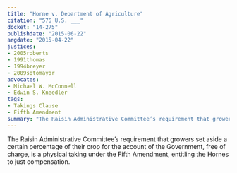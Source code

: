 ```yaml
---
title: "Horne v. Department of Agriculture"
citation: "576 U.S. ___"
docket: "14-275"
publishdate: "2015-06-22"
argdate: "2015-04-22"
justices:
- 2005roberts
- 1991thomas
- 1994breyer
- 2009sotomayor
advocates:
- Michael W. McConnell
- Edwin S. Kneedler
tags:
- Takings Clause
- Fifth Amendment
summary: "The Raisin Administrative Committee’s requirement that growers set aside a certain percentage of their crop for the account of the Government, free of charge, is a physical taking under the Fifth Amendment, entitling the Hornes to just compensation."
---
```

The Raisin Administrative Committee’s requirement that growers set aside a certain percentage of their crop for the account of the Government, free of charge, is a physical taking under the Fifth Amendment, entitling the Hornes to just compensation.

